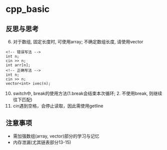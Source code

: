 # cpp_basic

## 反思与思考
6. 对于数组, 固定长度时, 可使用array; 不确定数组长度, 请使用vector
```
<!-- 错误写法 -->
int n;
cin >> n;
int arr[n];
<!-- 正确写法 -->
int n;
cin >> n;
vector<int> ivec(n);
```
10. switch中, break的使用方法(1.break会结束本次循环; 2. 不使用break, 则继续往下匹配)
11. cin遇到空格，会停止读取，因此需使用getline

## 注意事项
* 需加强数组(array, vector)部分的学习与记忆
* 内存泄漏(尤其链表部分13-15)
